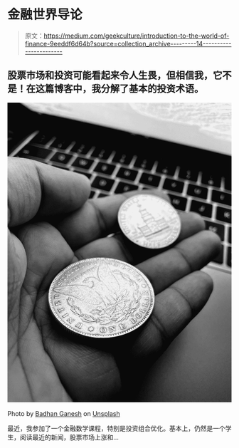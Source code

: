 # 金融世界导论

> 原文：<https://medium.com/geekculture/introduction-to-the-world-of-finance-9eeddf6d64b?source=collection_archive---------14----------------------->

## 股票市场和投资可能看起来令人生畏，但相信我，它不是！在这篇博客中，我分解了基本的投资术语。

![](img/a86f5b1a0f9c2dd0745a9e4ca3cd8c93.png)

Photo by [Badhan Ganesh](https://unsplash.com/@badhanganesh?utm_source=medium&utm_medium=referral) on [Unsplash](https://unsplash.com?utm_source=medium&utm_medium=referral)

最近，我参加了一个金融数学课程，特别是投资组合优化。基本上，仍然是一个学生，阅读最近的新闻，股票市场上涨和…